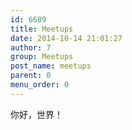 ```yaml
---
id: 6689
title: Meetups
date: 2014-10-14 21:01:27
author: 7
group: Meetups
post_name: meetups
parent: 0
menu_order: 0
---
```


你好，世界！